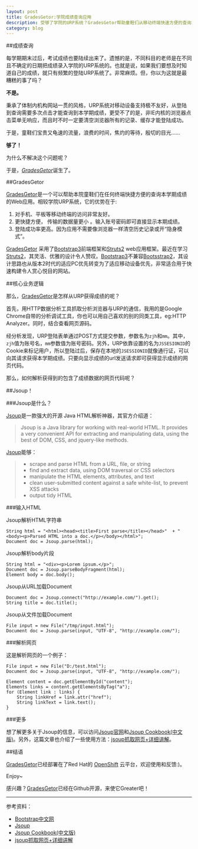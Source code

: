 ```yaml
---
layout: post
title: GradesGetor:学院成绩查询应用
description: 受够了学院的URP系统？GradesGetor帮助童鞋们从移动终端快速方便的查询本学期成绩！
category: blog
---
```


##成绩查询

每学期期末过后，考试成绩也要陆续出来了。遗憾的是，不同科目的老师是在不同且不确定的日期把成绩录入学院的URP系统的。也就是说，如果我们要想及时知道自己的成绩，就只有频繁的登陆URP系统了。非常麻烦。但，你以为这就是最糟糕的事了吗？

**不是。**

秉承了体制内机构网站一贯的风格，URP系统对移动设备支持极不友好，从登陆到查询需要多次点击才能查询到本学期成绩，更受不了的是，非IE内核的浏览器点击菜单无响应，而且时不时一定要清空浏览器所有的记录、缓存才能登陆成功。

于是，童鞋们宝贵又龟速的流量，浪费的时间，焦灼的等待，殷切的目光……

**够了！**

为什么不解决这个问题呢？

于是，[*GradesGetor*][GradesGetor]诞生了。

##GradesGetor

[GradesGetor][GradesGetor]是一个可以帮助本院童鞋们在任何终端快捷方便的查询本学期成绩的Web应用。相较学院URP系统，它的优势在于:

1. 对手机、平板等移动终端的访问非常友好。
2. 更快捷方便， 传输的数据量更小 。输入账号密码即可直接显示本期成绩。
3. 登陆成功率更高。因为应用不需要像浏览器一样清空历史记录或开“隐身模式”。

[GradesGetor][GradesGetor] 采用了[Bootstrap3][Bootstrap]前端框架和[Struts2](http://struts.apache.org/development/2.x/) web应用框架。最近在学习[Struts2](http://struts.apache.org/development/2.x/)，其灵活、优雅的设计令人赞叹。[Bootstrap3][Bootstrap]不兼容[Bootsstrap2][Bootstrap]，其设计思路也从版本2时代的适应PC优先转变为了适应移动设备优先，非常适合用于快速构建令人赏心悦目的网站。

##核心业务逻辑

那么，[GradesGetor][GradesGetor]是怎样从URP获得成绩的呢？

首先，用HTTP数据分析工具抓取分析浏览器与URP的通信，我用的是Google Chrome自带的分析调试工具，你也可以用自己喜欢的别的同类工具，eg:HTTP Analyzer。同时，结合查看网页源码。

经分析发现，URP登陆表单通过POST方式提交参数，参数名为`zjh`和`mm`。其中，`zjh`值为账号名，`mm`参数值为账号密码。另外，URP依靠设置的名为`JSSESIONID`的Cookie来标记用户，所以登陆过后，保存在本地的`JSESSIONID`就像通行证，可以向其请求获得本学期成绩。只要向显示成绩的url发送请求即可获得显示成绩的网页代码。

那么，如何解析获得到的包含了成绩数据的网页代码呢？

##Jsoup！

###Jsoup是什么？

[Jsoup][Jsoup]是一款强大的开源 Java HTML解析神器，其官方介绍道：

> Jsoup is a Java library for working with real-world HTML. It provides a very convenient API for extracting and manipulating data, using the best of DOM, CSS, and jquery-like methods.

[Jsoup][Jsoup]能够：

>- scrape and parse HTML from a URL, file, or string
>- find and extract data, using DOM traversal or CSS selectors
>- manipulate the HTML elements, attributes, and text
>- clean user-submitted content against a safe white-list, to prevent XSS attacks
>- output tidy HTML

###输入HTML

Jsoup解析HTML字符串

    String html = "<html><head><title>First parse</title></head>"  + "<body><p>Parsed HTML into a doc.</p></body></html>";
    Document doc = Jsoup.parse(html);

Jsoup解析body片段

    String html = "<div><p>Lorem ipsum.</p>";
    Document doc = Jsoup.parseBodyFragment(html);
    Element body = doc.body();

Jsoup从URL加载Document

    Document doc = Jsoup.connect("http://example.com/").get();
    String title = doc.title();

Jsoup从文件加载Document

    File input = new File("/tmp/input.html");
    Document doc = Jsoup.parse(input, "UTF-8", "http://example.com/");

###解析网页

这是解析网页的一个例子：

    File input = new File("D:/test.html"); 
    Document doc = Jsoup.parse(input, "UTF-8", "http://example.com/"); 

    Element content = doc.getElementById("content"); 
    Elements links = content.getElementsByTag("a"); 
    for (Element link : links) { 
        String linkHref = link.attr("href"); 
        String linkText = link.text(); 
    }

###更多

想了解更多关于Jsoup的信息，可以访问[Jsoup官网][Jsoup]和[Jsoup Cookbook(中文版)][Jsoup Cookbook(中文版)]。另外，这篇文章也介绍了一些使用方法：[jsoup抓取网页+详细讲解][jsoup抓取网页+详细讲解]。

##结语

[GradesGetor][GradesGetor]已经部署在了Red Hat的 [OpenShift](https://www.openshift.com/) 云平台，欢迎使用和反馈:)。

Enjoy~

感兴趣？[GradesGetor]()已经在Github开源，来使它Greater吧！

***

参考资料：

- [Bootstrap中文网][Bootstrap中文网]
- [Jsoup][Jsoup]
- [Jsoup Cookbook(中文版)][Jsoup Cookbook(中文版)]
- [jsoup抓取网页+详细讲解][jsoup抓取网页+详细讲解]


[GradesGetor]: https://urp-xylsh.rhcloud.com "GradesGetor"
[Bootstrap中文网]: http://www.bootcss.com/
[Bootstrap]: http://getbootstrap.com/
[Jsoup]: http://jsoup.org/
[Jsoup Cookbook(中文版)]: http://www.open-open.com/jsoup/load-document-from-file.htm
[jsoup抓取网页+详细讲解]: http://my.oschina.net/bigyuan/blog/98115



